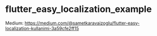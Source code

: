 # flutter_easy_localization_example

Medium: https://medium.com/@sametkaravaizoglu/flutter-easy-localization-kullanimi-3a59cfe2ff15
